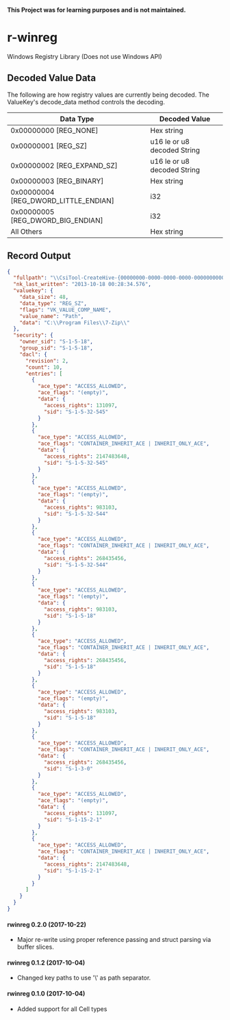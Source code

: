 **This Project was for learning purposes and is not maintained.**

# r-winreg
Windows Registry Library (Does not use Windows API)

## Decoded Value Data
The following are how registry values are currently being decoded. The ValueKey's decode_data method controls the decoding.

| Data Type | Decoded Value |
| --- | --- |
| 0x00000000 [REG_NONE] | Hex string |
| 0x00000001 [REG_SZ] | u16 le or u8 decoded String |
| 0x00000002 [REG_EXPAND_SZ] | u16 le or u8 decoded String |
| 0x00000003 [REG_BINARY] | Hex string |
| 0x00000004 [REG_DWORD_LITTLE_ENDIAN] | i32 |
| 0x00000005 [REG_DWORD_BIG_ENDIAN] | i32 |
| All Others | Hex string |

## Record Output
```json
{
  "fullpath": "\\CsiTool-CreateHive-{00000000-0000-0000-0000-000000000000}\\7-Zip\\Path",
  "nk_last_written": "2013-10-18 00:28:34.576",
  "valuekey": {
    "data_size": 48,
    "data_type": "REG_SZ",
    "flags": "VK_VALUE_COMP_NAME",
    "value_name": "Path",
    "data": "C:\\Program Files\\7-Zip\\"
  },
  "security": {
    "owner_sid": "S-1-5-18",
    "group_sid": "S-1-5-18",
    "dacl": {
      "revision": 2,
      "count": 10,
      "entries": [
        {
          "ace_type": "ACCESS_ALLOWED",
          "ace_flags": "(empty)",
          "data": {
            "access_rights": 131097,
            "sid": "S-1-5-32-545"
          }
        },
        {
          "ace_type": "ACCESS_ALLOWED",
          "ace_flags": "CONTAINER_INHERIT_ACE | INHERIT_ONLY_ACE",
          "data": {
            "access_rights": 2147483648,
            "sid": "S-1-5-32-545"
          }
        },
        {
          "ace_type": "ACCESS_ALLOWED",
          "ace_flags": "(empty)",
          "data": {
            "access_rights": 983103,
            "sid": "S-1-5-32-544"
          }
        },
        {
          "ace_type": "ACCESS_ALLOWED",
          "ace_flags": "CONTAINER_INHERIT_ACE | INHERIT_ONLY_ACE",
          "data": {
            "access_rights": 268435456,
            "sid": "S-1-5-32-544"
          }
        },
        {
          "ace_type": "ACCESS_ALLOWED",
          "ace_flags": "(empty)",
          "data": {
            "access_rights": 983103,
            "sid": "S-1-5-18"
          }
        },
        {
          "ace_type": "ACCESS_ALLOWED",
          "ace_flags": "CONTAINER_INHERIT_ACE | INHERIT_ONLY_ACE",
          "data": {
            "access_rights": 268435456,
            "sid": "S-1-5-18"
          }
        },
        {
          "ace_type": "ACCESS_ALLOWED",
          "ace_flags": "(empty)",
          "data": {
            "access_rights": 983103,
            "sid": "S-1-5-18"
          }
        },
        {
          "ace_type": "ACCESS_ALLOWED",
          "ace_flags": "CONTAINER_INHERIT_ACE | INHERIT_ONLY_ACE",
          "data": {
            "access_rights": 268435456,
            "sid": "S-1-3-0"
          }
        },
        {
          "ace_type": "ACCESS_ALLOWED",
          "ace_flags": "(empty)",
          "data": {
            "access_rights": 131097,
            "sid": "S-1-15-2-1"
          }
        },
        {
          "ace_type": "ACCESS_ALLOWED",
          "ace_flags": "CONTAINER_INHERIT_ACE | INHERIT_ONLY_ACE",
          "data": {
            "access_rights": 2147483648,
            "sid": "S-1-15-2-1"
          }
        }
      ]
    }
  }
}
```

#### rwinreg 0.2.0 (2017-10-22)
- Major re-write using proper reference passing and struct parsing via buffer slices.

#### rwinreg 0.1.2 (2017-10-04)
- Changed key paths to use '\\' as path separator.

#### rwinreg 0.1.0 (2017-10-04)
- Added support for all Cell types
